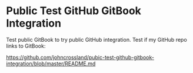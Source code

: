 # Public Test GitHub GitBook Integration

Test public GitBook to try public GitHub integration. Test if my GitHub repo links to GitBook:

https://github.com/johncrossland/pubic-test-github-gitbook-integration/blob/master/README.md

